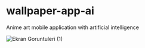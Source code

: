 # wallpaper-app-ai
 Anime art mobile application with artificial intelligence
 


![Ekran Goruntuleri (1)](https://github.com/SunaAyhan/wallpaper-app-ai/assets/57765336/d77791c7-8633-4691-abce-c1bc0dcb3ce4)
